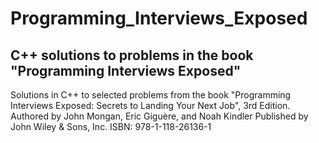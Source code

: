 # Programming_Interviews_Exposed
## C++ solutions to problems in the book "Programming Interviews Exposed"

Solutions in C++ to selected problems from the book "Programming Interviews Exposed: Secrets to Landing Your Next Job", 3rd Edition. 
Authored by John Mongan, Eric Giguère, and Noah Kindler
Published by John Wiley & Sons, Inc.
ISBN: 978-1-118-26136-1
